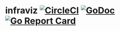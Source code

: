 # infraviz [![CircleCI](https://circleci.com/gh/ThomasObenaus/infraviz.svg?style=svg)](https://circleci.com/gh/ThomasObenaus/infraviz) [![GoDoc](https://godoc.org/github.com/ThomasObenaus/infraviz?status.svg)](https://godoc.org/github.com/ThomasObenaus/infraviz) [![Go Report Card](https://goreportcard.com/badge/github.com/ThomasObenaus/infraviz)](https://goreportcard.com/report/github.com/ThomasObenaus/infraviz)